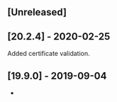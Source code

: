 ## [Unreleased]


## [20.2.4] - 2020-02-25
Added certificate validation.

## [19.9.0] - 2019-09-04
-

